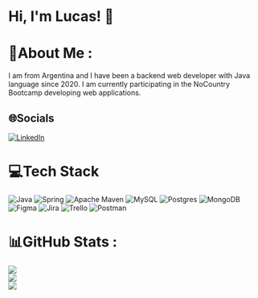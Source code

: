 
# Hi, I'm Lucas! 👋

# 💫About Me :

I am from Argentina and I have been a backend web developer with Java language since 2020.
I am currently participating in the NoCountry Bootcamp developing web applications.

## 🌐Socials
[![LinkedIn](https://img.shields.io/badge/LinkedIn-%230077B5.svg?logo=linkedin&logoColor=white)](https://linkedin.com/in/https://www.linkedin.com/in/lucas-l%C3%B3pez-b29102231/) 

# 💻Tech Stack
![Java](https://img.shields.io/badge/java-%23ED8B00.svg?style=plastic&logo=java&logoColor=white) ![Spring](https://img.shields.io/badge/spring-%236DB33F.svg?style=plastic&logo=spring&logoColor=white) ![Apache Maven](https://img.shields.io/badge/Apache%20Maven-C71A36?style=plastic&logo=Apache%20Maven&logoColor=white) ![MySQL](https://img.shields.io/badge/mysql-%2300f.svg?style=plastic&logo=mysql&logoColor=white) ![Postgres](https://img.shields.io/badge/postgres-%23316192.svg?style=plastic&logo=postgresql&logoColor=white) ![MongoDB](https://img.shields.io/badge/MongoDB-%234ea94b.svg?style=plastic&logo=mongodb&logoColor=white) 	![Figma](https://img.shields.io/badge/figma-%23F24E1E.svg?style=plastic&logo=figma&logoColor=white) ![Jira](https://img.shields.io/badge/jira-%230A0FFF.svg?style=plastic&logo=jira&logoColor=white) ![Trello](https://img.shields.io/badge/Trello-%23026AA7.svg?style=plastic&logo=Trello&logoColor=white) ![Postman](https://img.shields.io/badge/Postman-FF6C37?style=plastic&logo=postman&logoColor=white)
# 📊GitHub Stats :
![](https://github-readme-stats.vercel.app/api?username=LucasLopezd&theme=dark&hide_border=true&include_all_commits=true&count_private=true)<br/>
![](https://github-readme-streak-stats.herokuapp.com/?user=LucasLopezd&theme=dark&hide_border=true)<br/>
![](https://github-readme-stats.vercel.app/api/top-langs/?username=LucasLopezd&theme=dark&hide_border=true&include_all_commits=true&count_private=true&layout=compact)
